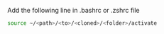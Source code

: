 Add the following line in .bashrc or .zshrc file
``` bash
source ~/<path>/<to>/<cloned>/<folder>/activate
```
